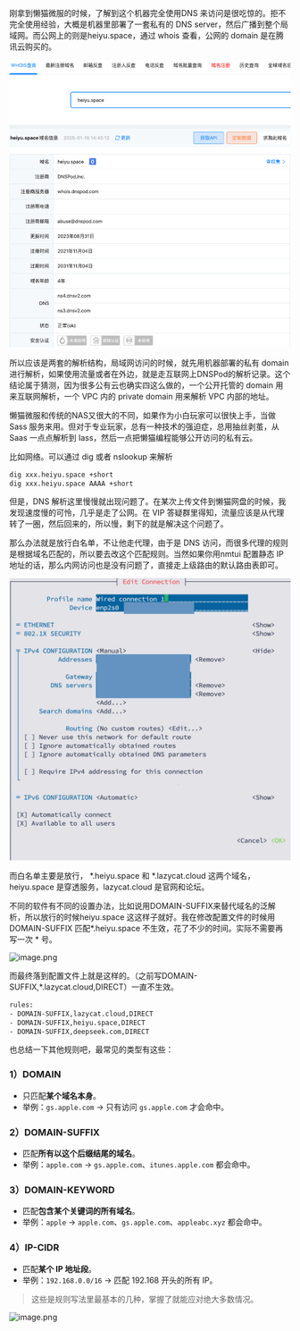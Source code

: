
刚拿到懒猫微服的时候，了解到这个机器完全使用DNS 来访问是很吃惊的。拒不完全使用经验，大概是机器里部署了一套私有的 DNS server，然后广播到整个局域网。而公网上的则是heiyu.space，通过 whois 查看，公网的 domain 是在腾讯云购买的。

![image-20250513092022572](https://raw.githubusercontent.com/cloudsmithy/picgo-imh/master/image-20250513092022572.png)



所以应该是两套的解析结构，局域网访问的时候，就先用机器部署的私有 domain 进行解析，如果使用流量或者在外边，就是走互联网上DNSPod的解析记录。这个结论属于猜测，因为很多公有云也确实四这么做的，一个公开托管的 domain 用来互联网解析，一个 VPC 内的 private domain 用来解析 VPC 内部的地址。

懒猫微服和传统的NAS又很大的不同，如果作为小白玩家可以很快上手，当做 Sass 服务来用。但对于专业玩家，总有一种技术的强迫症，总用抽丝剥茧，从 Saas 一点点解析到 Iass，然后一点把懒猫编程能够公开访问的私有云。

比如网络。可以通过 dig 或者 nslookup 来解析

```
dig xxx.heiyu.space +short
dig xxx.heiyu.space AAAA +short
```

但是，DNS 解析这里慢慢就出现问题了。在某次上传文件到懒猫网盘的时候，我发现速度慢的可怜，几乎是走了公网。在 VIP 答疑群里得知，流量应该是从代理转了一圈，然后回来的，所以慢，剩下的就是解决这个问题了。

那么办法就是放行白名单，不让他走代理，由于是 DNS 访问，而很多代理的规则是根据域名匹配的，所以要去改这个匹配规则。当然如果你用nmtui 配置静态 IP 地址的话，那么内网访问也是没有问题了，直接走上级路由的默认路由表即可。

![image-20250513094205439](https://raw.githubusercontent.com/cloudsmithy/picgo-imh/master/image-20250513094205439.png)



而白名单主要是放行， *.heiyu.space 和 *.lazycat.cloud 这两个域名，heiyu.space 是穿透服务，lazycat.cloud 是官网和论坛。



不同的软件有不同的设置办法，比如说用DOMAIN-SUFFIX来替代域名的泛解析，所以放行的时候heiyu.space 这这样子就好。我在修改配置文件的时候用DOMAIN-SUFFIX 匹配*.heiyu.space 不生效，花了不少的时间。实际不需要再写一次 * 号。

![image.png](https://dl.playground.lazycat.cloud/guidelines/459/9ed1bbce-73b0-4ce9-8e22-fb20d6c8b21c.png)



而最终落到配置文件上就是这样的。（之前写DOMAIN-SUFFIX,*.lazycat.cloud,DIRECT）一直不生效。

```
rules:
- DOMAIN-SUFFIX,lazycat.cloud,DIRECT
- DOMAIN-SUFFIX,heiyu.space,DIRECT
- DOMAIN-SUFFIX,deepseek.com,DIRECT
```

也总结一下其他规则吧，最常见的类型有这些：

### 1）DOMAIN

- 只匹配**某个域名本身**。
- 举例：`gs.apple.com` → 只有访问 `gs.apple.com` 才会命中。

### 2）DOMAIN-SUFFIX

- 匹配**所有以这个后缀结尾的域名**。
- 举例：`apple.com` → `gs.apple.com`、`itunes.apple.com` 都会命中。

### 3）DOMAIN-KEYWORD

- 匹配**包含某个关键词的所有域名**。
- 举例：`apple` → `apple.com`、`gs.apple.com`、`appleabc.xyz` 都会命中。

### 4）IP-CIDR

- 匹配**某个 IP 地址段**。
- 举例：`192.168.0.0/16` → 匹配 192.168 开头的所有 IP。

> 这些是规则写法里最基本的几种，掌握了就能应对绝大多数情况。


![image.png](https://lzc-playground-1301583638.cos.ap-chengdu.myqcloud.com/guidelines/459/ae810d7f-7410-489c-9017-987a12234160.png "image.png")



